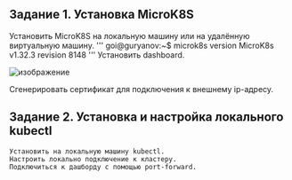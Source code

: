 ## Задание 1. Установка MicroK8S

Установить MicroK8S на локальную машину или на удалённую виртуальную машину.
      '''
      goi@guryanov:~$ microk8s version
      MicroK8s v1.32.3 revision 8148
      '''
Установить dashboard.
    
   ![изображение](https://github.com/user-attachments/assets/79071db9-3940-4c95-b23d-22aad385c41f)
    
Сгенерировать сертификат для подключения к внешнему ip-адресу.

## Задание 2. Установка и настройка локального kubectl

    Установить на локальную машину kubectl.
    Настроить локально подключение к кластеру.
    Подключиться к дашборду с помощью port-forward.
